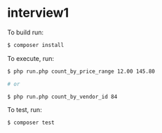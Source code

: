 # interview1

To build run:

```bash
$ composer install
```

To execute, run:
```bash
$ php run.php count_by_price_range 12.00 145.80

# or

$ php run.php count_by_vendor_id 84
```

To test, run:
```bash
$ composer test
```
